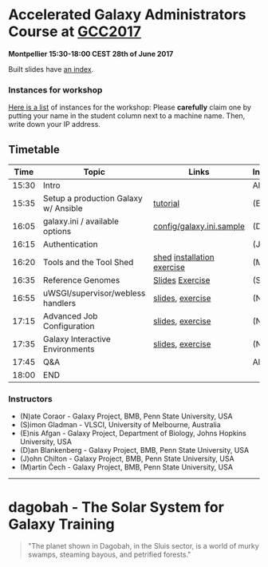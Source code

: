 # Accelerated Galaxy Administrators Course at [GCC2017](https://gcc2017.sciencesconf.org/)

**Montpellier 15:30-18:00 CEST 28th of June 2017**

Built slides have [an index](https://galaxyproject.github.io/dagobah-training/2017-montpellier/).

### Instances for workshop

[Here is a list](https://docs.google.com/spreadsheets/d/1pm84zgPc29Y36csNZ5xnN2H6RPTKCI7_4ZAetamWuuQ/edit?usp=sharing) of instances for the workshop: Please **carefully** claim one by putting your name in the student column next to a machine name. Then, write down your IP address.

## Timetable

| **Time** | **Topic** | **Links** | **Instructor** |
| -------- | --------- | --------- | ----------- |
| 15:30 | Intro |  | All |
| 15:35 |Setup a production Galaxy w/ Ansible | [tutorial](https://github.com/galaxyproject/dagobah-training/blob/2017-montpellier/sessions/14-ansible/ex2-galaxy-ansible.md) | (E) |
| 16:05 | galaxy.ini / available options | [config/galaxy.ini.sample](https://raw.githubusercontent.com/galaxyproject/galaxy/dev/config/galaxy.ini.sample) | (D) |
| 16:15 | Authentication |  | (J) |
| 16:20 | Tools and the Tool Shed | [shed](https://galaxyproject.github.io/dagobah-training/2017-montpellier/04-tool-shed/shed_intro.html#1) [installation](https://galaxyproject.github.io/dagobah-training/2017-montpellier/04-tool-shed/tool_installation.html#1) [exercise](https://github.com/galaxyproject/dagobah-training/blob/2017-montpellier/sessions/04-tool-shed/ex-ephemeris.md) | (M) |
| 16:35 | Reference Genomes |[Slides](https://galaxyproject.github.io/dagobah-training/2017-montpellier/05-reference-genomes/reference_genomes.html)  [Exercise](https://github.com/galaxyproject/dagobah-training/tree/2017-montpellier/sessions/05-reference-genomes/ex1-reference-genomes.md) | (S) |
| 16:55 | uWSGI/supervisor/webless handlers | [slides](https://galaxyproject.github.io/dagobah-training/2017-montpellier/10-uwsgi/uwsgi.html), [exercise](https://github.com/galaxyproject/dagobah-training/tree/2017-montpellier/sessions/10-uwsgi/ex2-zerg-mode.md) | (N) |
| 17:15 | Advanced Job Configuration | [slides](), [exercise]() | (N) |
| 17:35 | Galaxy Interactive Environments | [slides](), [exercise]() | (N) |
| 17:45 | Q&A |  | All |
| 18:00 | END |  |  |

### Instructors

* (N)ate Coraor - Galaxy Project, BMB, Penn State University, USA
* (S)imon Gladman - VLSCI, University of Melbourne, Australia
* (E)nis Afgan - Galaxy Project, Department of Biology, Johns Hopkins University, USA
* (D)an Blankenberg - Galaxy Project, BMB, Penn State University, USA
* (J)ohn Chilton - Galaxy Project, BMB, Penn State University, USA
* (M)artin Čech - Galaxy Project, BMB, Penn State University, USA

---

# dagobah - The Solar System for Galaxy Training
> "The planet shown in Dagobah, in the Sluis sector, is a world of murky swamps, steaming bayous, and petrified forests."
